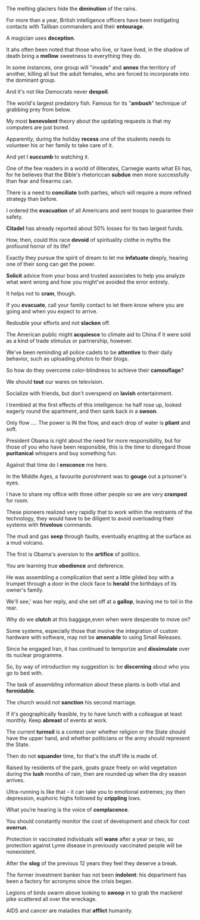 The melting glaciers hide the **diminution** of the rains.

For more than a year, British intelligence officers have been instigating contacts with Taliban commanders and their **entourage**.

A magician uses **deception**.

It ahs often been noted that those who live, or have lived, in the shadow of death bring a **mellow** sweetness to everything they do.

In some instances, one group will "invade" and **annex** the territory of another, killing all but the adult females, who are forced to incorporate into the dominant group.

And it's not like Democrats never **despoil**.

The world's largest predatory fish. Famous for its "**ambush**" technique of grabbing prey from below.

My most **benevolent** theory about the updating requests is that my computers are just bored.

Apparently, during the holiday **recess** one of the students needs to volunteer his or her family to take care of it.

And yet I **succumb** to watching it.

One of the few readers in a world of illiterates, Carnegie wants what Eli has, for he believes that the Bible's rhetoriccan **subdue** men more successfully than fear and firearms can.

There is a need to **conciliate** both parties, which will require a more refined strategy than before.

I ordered the **evacuation** of all Americans and sent troops to guarantee their safety.

**Citadel** has already reported about 50% losses for its two largest funds.

How, then, could this race **devoid** of spirituality clothe in myths the profound horror of its life?

Exactly they pursue the spirit of dream to let me **infatuate** deeply, hearing one of their song can get the power.

**Solicit** advice from your boss and trusted associates to help you analyze what went wrong and how you might've avoided the error entirely.

It helps not to **cram**, though.

If you **evacuate**, call your family contact to let them know where you are going and when you expect to arrive.

Redouble your efforts and not **slacken** off.

The American public might **acquiesce** to climate aid to China if it were sold as a kind of trade stimulus or partnership, however.

We've been reminding all police cadets to be **attentive** to their daily behavior, such as uploading photos to their blogs.

So how do they overcome color-blindness to achieve their **camouflage**?

We should **tout** our wares on television.

Socialize with friends, but don't overspend on **lavish** entertainment.

I trembled at the first effects of this intelligence: he half rose up, looked eagerly round the apartment, and then sank back in a **swoon**.

Only flow .... The power is IN the flow, and each drop of water is **pliant** and soft.

President Obama is right about the need for more responsibility, but for those of you who have been responsible, this is the time to disregard those **puritanical** whispers and buy something fun.

Against that time do I **ensconce** me here.

In the Middle Ages, a favourite punishment was to **gouge** out a prisoner's eyes.

I have to share my office with three other people so we are very **cramped** for room.

These pioneers realized very rapidly that to work within the restraints of the technology, they would have to be diligent to avoid overloading their systems with **frivolous** commands.

The mud and gas **seep** through faults, eventually erupting at the surface as a mud volcano.

The first is Obama's aversion to the **artifice** of politics.

You are learning true **obedience** and deference.

He was assembling a complication that sent a little gilded boy with a trumpet through a door in the clock face to **herald** the birthdays of its owner's family.

We'll see,' was her reply, and she set off at a **gallop**, leaving me to toil in the rear.

Why do we **clutch** at this baggage,even when were desperate to move on?

Some systems, especially those that involve the integration of custom hardware with software, may not be **amenable** to using Small Releases.

Since he engaged Iran, it has continued to temporize and **dissimulate** over its nuclear programme.

So, by way of introduction my suggestion is: be **discerning** about who you go to bed with.

The task of assembling information about these plants is both vital and **formidable**. 

The church would not **sanction** his second marriage.

If it's geographically feasible, try to have lunch with a colleague at least monthly. Keep **abreast** of events at work.

The current **turmoil** is a contest over whether religion or the State should have the upper hand, and whether politicians or the army should represent the State.

Then do not **squander** time, for that's the stuff life is made of.

Raised by residents of the park, goats graze freely on wild vegetation during the **lush** months of rain, then are rounded up when the dry season arrives.

Ultra-running is like that – it can take you to emotional extremes; joy then depression, euphoric highs followed by **crippling** lows.

What you’re hearing is the voice of **complacence**.

You should constantly monitor the cost of development and check for cost **overrun**.

Protection in vaccinated individuals will **wane** after a year or two, so protection against Lyme disease in previously vaccinated people will be nonexistent.

After the **slog** of the previous 12 years they feel they deserve a break.

The former investment banker has not been **indolent**: his department has been a factory for acronyms since the crisis began.

Legions of birds swarm above looking to **swoop** in to grab the mackerel pike scattered all over the wreckage.

AIDS and cancer are maladies that **afflict** humanity.
